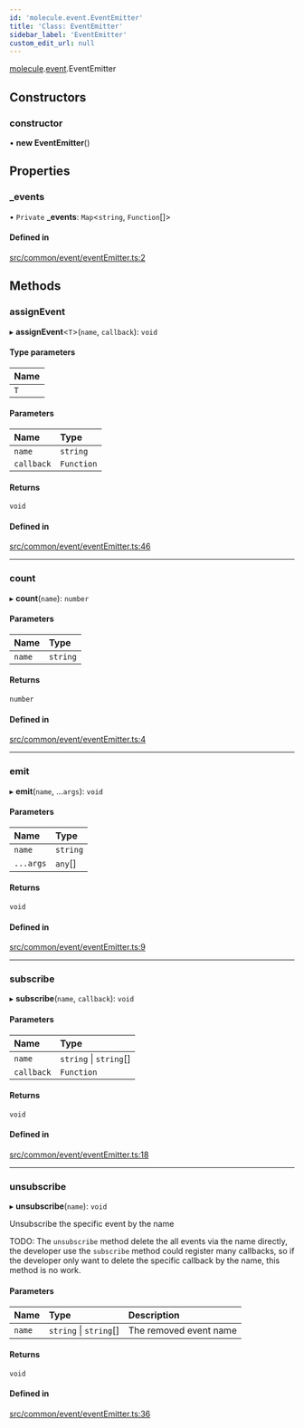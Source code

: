 ```yaml
---
id: 'molecule.event.EventEmitter'
title: 'Class: EventEmitter'
sidebar_label: 'EventEmitter'
custom_edit_url: null
---
```


[molecule](../namespaces/molecule).[event](../namespaces/molecule.event).EventEmitter

## Constructors

### constructor

• **new EventEmitter**()

## Properties

### \_events

• `Private` **\_events**: `Map`<`string`, `Function`[]\>

#### Defined in

[src/common/event/eventEmitter.ts:2](https://github.com/DTStack/molecule/blob/b675cb9/src/common/event/eventEmitter.ts#L2)

## Methods

### assignEvent

▸ **assignEvent**<`T`\>(`name`, `callback`): `void`

#### Type parameters

| Name |
| :--- |
| `T`  |

#### Parameters

| Name       | Type       |
| :--------- | :--------- |
| `name`     | `string`   |
| `callback` | `Function` |

#### Returns

`void`

#### Defined in

[src/common/event/eventEmitter.ts:46](https://github.com/DTStack/molecule/blob/b675cb9/src/common/event/eventEmitter.ts#L46)

---

### count

▸ **count**(`name`): `number`

#### Parameters

| Name   | Type     |
| :----- | :------- |
| `name` | `string` |

#### Returns

`number`

#### Defined in

[src/common/event/eventEmitter.ts:4](https://github.com/DTStack/molecule/blob/b675cb9/src/common/event/eventEmitter.ts#L4)

---

### emit

▸ **emit**(`name`, ...`args`): `void`

#### Parameters

| Name      | Type     |
| :-------- | :------- |
| `name`    | `string` |
| `...args` | `any`[]  |

#### Returns

`void`

#### Defined in

[src/common/event/eventEmitter.ts:9](https://github.com/DTStack/molecule/blob/b675cb9/src/common/event/eventEmitter.ts#L9)

---

### subscribe

▸ **subscribe**(`name`, `callback`): `void`

#### Parameters

| Name       | Type                   |
| :--------- | :--------------------- |
| `name`     | `string` \| `string`[] |
| `callback` | `Function`             |

#### Returns

`void`

#### Defined in

[src/common/event/eventEmitter.ts:18](https://github.com/DTStack/molecule/blob/b675cb9/src/common/event/eventEmitter.ts#L18)

---

### unsubscribe

▸ **unsubscribe**(`name`): `void`

Unsubscribe the specific event by the name

TODO: The `unsubscribe` method delete the all events via the name directly, the developer
use the `subscribe` method could register many callbacks, so if the developer only want to delete the specific callback by the name,
this method is no work.

#### Parameters

| Name   | Type                   | Description            |
| :----- | :--------------------- | :--------------------- |
| `name` | `string` \| `string`[] | The removed event name |

#### Returns

`void`

#### Defined in

[src/common/event/eventEmitter.ts:36](https://github.com/DTStack/molecule/blob/b675cb9/src/common/event/eventEmitter.ts#L36)
